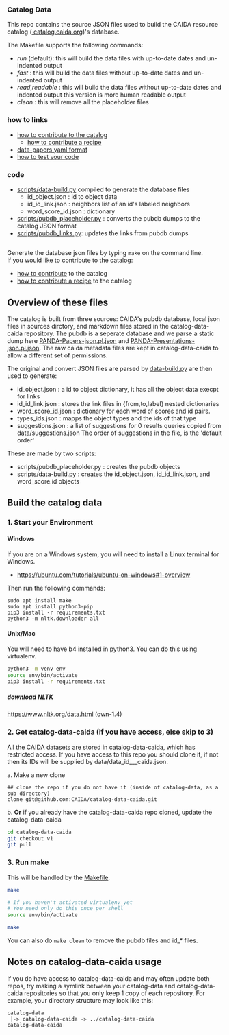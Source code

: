 ### Catalog Data
This repo contains the source JSON files used to build the CAIDA resource catalog ([ catalog.caida.org](https://catalog.caida.org))'s database.

The Makefile supports the following commands:
- *run* (default): this will build the data files with up-to-date dates and un-indented output
- *fast* : this will build the data files without up-to-date dates and un-indented output
- *read*,*readable* : this will build the data files without up-to-date dates and indented output
  this version is more human readable output
- *clean* : this will remove all the placeholder files

### how to links
- [how to contribute to the catalog](https://github.com/CAIDA/catalog-data/wiki/how-to-contribute)
     - [how to contribute a recipe](https://github.com/CAIDA/catalog-data/wiki/how-to-contribute-a-recipe)
- [data-papers.yaml format](https://wiki.caida.org/twiki/bin/view/CAIDA/ExternalDataPaperEntry)
- [how to test your code](https://github.com/CAIDA/catalog-data/wiki/How-to-test)


### code 
- [scripts/data-build.py](scripts/data-build.py) compiled to generate the database files
    - id_object.json : id to object data
    - id_id_link.json : neighbors list of an id's labeled neighbors
    - word_score_id.json : dictionary 
- [scripts/pubdb_placeholder.py](scripts/pubdb_placeholder.py) : converts the pubdb dumps to the catalog JSON format
- [scripts/pubdb_links.py](scripts/pubdb_links.py): updates the links from pubdb dumps

## 
Generate the database json files by typing ```make``` on the command line.  
If you would like to contribute to the catalog:
  - [how to contribute](https://github.com/CAIDA/catalog-data/wiki/how-to-contribute) to the catalog
  - [how to contribute a recipe](https://github.com/CAIDA/catalog-data/wiki/how-to-contribute-a-recipe) to the catalog

## Overview of these files

The catalog is built from three sources: CAIDA's pubdb database, local json files in sources dirctory,
and markdown files stored in the catalog-data-caida repository.  The  pubdb is a seperate database and we 
    parse a static dump here [PANDA-Papers-json.pl.json](data/PANDA-Papers-json.pl.json) and [PANDA-Presentations-json.pl.json](data/PANDA-Presentations-json.pl.json).
The raw caida metadata files are kept in catalog-data-caida to allow a different set of permissions. 

The original and convert JSON files are parsed by [data-build.py](scripts/data-build.py) are then used to generate: 
- id_object.json : a id to object dictionary, it has all the object data execpt for links
- id_id_link.json : stores the link files in {from,to,label} nested dictionaries
- word_score_id.json : dictionary for each word of scores and id pairs.
- types_ids.json : mapps the object types and the ids of that type 
- suggestions.json : a list of suggestions for 0 results queries copied from data/suggestions.json
  The order of suggestions in the file, is the 'default order'

These are made by two scripts:
- scripts/pubdb_placeholder.py : creates the pubdb objects
- scripts/data-build.py : creates the id_object.json, id_id_link.json, and word_score.id objects

## Build the catalog data

### 1. Start your Environment
#### Windows
If you are on a Windows system, you will need to install a Linux terminal for Windows.
- https://ubuntu.com/tutorials/ubuntu-on-windows#1-overview

Then run the following commands:
~~~
sudo apt install make 
sudo apt install python3-pip
pip3 install -r requirements.txt 
python3 -m nltk.downloader all
~~~

#### Unix/Mac
You will need to have b4 installed in python3.  You can do this using
virtualenv.
~~~bash
python3 -m venv env
source env/bin/activate
pip3 install -r requirements.txt
~~~
##### download NLTK
https://www.nltk.org/data.html (own-1.4)

### 2. Get catalog-data-caida (if you have access, else skip to 3)
All the CAIDA datasets are stored in catalog-data-caida, which has restricted access.
If you have access to this repo you should clone it, if not then its IDs will be 
supplied by data/data_id___caida.json.

a. Make a new clone
~~~
## clone the repo if you do not have it (inside of catalog-data, as a sub directory)
clone git@github.com:CAIDA/catalog-data-caida.git
~~~

b. **Or** if you already have the catalog-data-caida repo cloned, update the catalog-data-caida 
~~~bash
cd catalog-data-caida
git checkout v1
git pull
~~~

### 3. Run make
This will be handled by the [Makefile](Makefile).
~~~bash
make
~~~


~~~bash
# If you haven't activated virtualenv yet
# You need only do this once per shell
source env/bin/activate 

make
~~~

You can also do ```make clean``` to remove the pubdb files and id_\* files. 

## Notes on catalog-data-caida usage
If you do have access to catalog-data-caida and may often update both repos, try making a symlink between your catalog-data and catalog-data-caida repositories so that you only keep 1 copy of each repository. For example, your directory structure may look like this:
~~~
catalog-data
 |-> catalog-data-caida -> ../catalog-data-caida
catalog-data-caida
~~~

